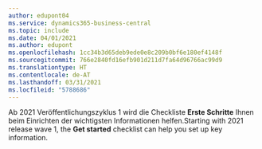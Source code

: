 ```yaml
---
author: edupont04
ms.service: dynamics365-business-central
ms.topic: include
ms.date: 04/01/2021
ms.author: edupont
ms.openlocfilehash: 1cc34b3d65deb9ede0e8c209b0bf6e180ef4148f
ms.sourcegitcommit: 766e2840fd16efb901d211d7fa64d96766ac99d9
ms.translationtype: HT
ms.contentlocale: de-AT
ms.lasthandoff: 03/31/2021
ms.locfileid: "5788686"
---
```

<span data-ttu-id="5a291-101">Ab 2021 Veröffentlichungszyklus 1 wird die Checkliste **Erste Schritte** Ihnen beim Einrichten der wichtigsten Informationen helfen.</span><span class="sxs-lookup"><span data-stu-id="5a291-101">Starting with 2021 release wave 1, the **Get started** checklist can help you set up key information.</span></span>  
